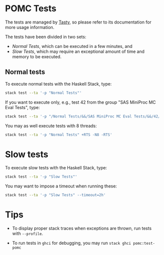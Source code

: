 # POMC Tests

The tests are managed by [Tasty](https://hackage.haskell.org/package/tasty), so please refer to its documentation for more usage information.

The tests have been divided in two sets:
- *Normal Tests*, which can be executed in a few minutes, and
- *Slow Tests*, which may require an exceptional amount of time and memory to be executed.

## Normal tests

To execute normal tests with the Haskell Stack, type:
```sh
stack test --ta '-p "Normal Tests"'
```

If you want to execute only, e.g., test 42 from the group "SAS MiniProc MC Eval Tests", type:
```sh
stack test --ta '-p "/Normal Tests/&&/SAS MiniProc MC Eval Tests/&&/42/"'
```

You may as well execute tests with 8 threads:
```sh
stack test --ta '-p "Normal Tests" +RTS -N8 -RTS'
```

# Slow tests

To execute slow tests with the Haskell Stack, type:
```sh
stack test --ta '-p "Slow Tests"'
```

You may want to impose a timeout when running these:
```sh
stack test --ta '-p "Slow Tests" --timeout=2h'
```

# Tips

- To display proper stack traces when exceptions are thrown, run tests with `--profile`.

- To run tests in `ghci` for debugging, you may run `stack ghci pomc:test-pomc`
